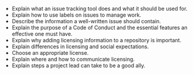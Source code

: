 -   Explain what an issue tracking tool does and what it should be used for.
-   Explain how to use labels on issues to manage work.
-   Describe the information a well-written issue should contain.
-   Explain the purpose of a Code of Conduct and the essential features an effective one must have.
-   Explain why adding licensing information to a repository is important.
-   Explain differences in licensing and social expectations.
-   Choose an appropriate license.
-   Explain where and how to communicate licensing.
-   Explain steps a project lead can take to be a good ally.
